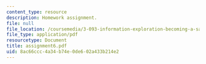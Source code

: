 ```yaml
---
content_type: resource
description: Homework assignment.
file: null
file_location: /coursemedia/3-093-information-exploration-becoming-a-savvy-scholar-fall-2006/8ac66ccc4a34b74e0de602a433b214e2_assignment6.pdf
file_type: application/pdf
resourcetype: Document
title: assignment6.pdf
uid: 8ac66ccc-4a34-b74e-0de6-02a433b214e2
---
```


